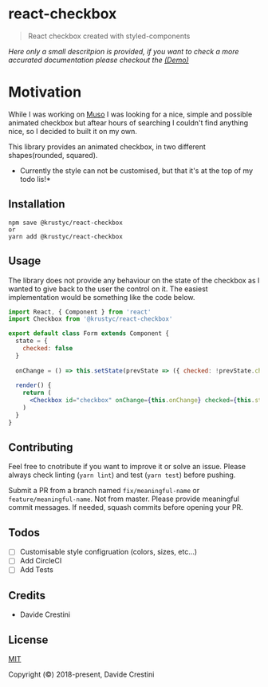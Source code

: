 # react-checkbox
> React checkbox created with styled-components

*Here only a small descritpion is provided, if you want to check a more accurated documentation please checkout the [(Demo)](https://krustyc.github.io/react-checkbox/)*
  

# Motivation
While I was working on [Muso](https://gomuso.io/) I was looking for a nice, simple and possible animated checkbox but aftear hours of searching I couldn't find anything nice, so I decided to built it on my own.

This library provides an animated checkbox, in two different shapes(rounded, squared).

* Currently the style can not be customised, but that it's at the top of my todo lis!*

## Installation
```
npm save @krustyc/react-checkbox
or
yarn add @krustyc/react-checkbox
```

## Usage
The library does not provide any behaviour on the state of the checkbox as I wanted to give back to the user the control on it. The easiest implementation would be something like the code below.

```jsx
import React, { Component } from 'react'
import Checkbox from '@krustyc/react-checkbox'

export default class Form extends Component {
  state = {
    checked: false
  }
  
  onChange = () => this.setState(prevState => ({ checked: !prevState.checked })
  
  render() {
    return (
      <Checkbox id="checkbox" onChange={this.onChange} checked={this.state.checked} />
    )
  }
}
```

## Contributing
Feel free to cnotribute if you want to improve it or solve an issue.
Please always check linting (`yarn lint`) and test (`yarn test`) before pushing.

Submit a PR from a branch named `fix/meaningful-name` or `feature/meaningful-name`. Not from master.
Please provide meaningful commit messages. If needed, squash commits before opening your PR.

## Todos
- [ ] Customisable style configruation (colors, sizes, etc...)
- [ ] Add CircleCI
- [ ] Add Tests

## Credits
- Davide Crestini

## License

[MIT](http://opensource.org/licenses/MIT)

Copyright (©) 2018-present, Davide Crestini

